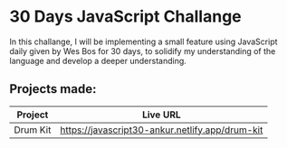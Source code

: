 # 30 Days JavaScript Challange

In this challange, I will be implementing a small feature using JavaScript daily given by Wes Bos for 30 days, to solidify my understanding of the language and develop a deeper understanding.

## Projects made:

| Project  | Live URL                                        |
| -------- | ----------------------------------------------- |
| Drum Kit | https://javascript30-ankur.netlify.app/drum-kit |
